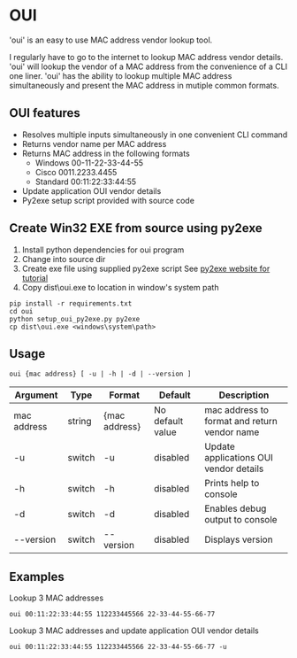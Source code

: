 OUI
==
'oui' is an easy to use MAC address vendor lookup tool.

I regularly have to go to the internet to lookup MAC address vendor details. 'oui' will lookup the 
vendor of a MAC address from the convenience of a CLI one liner. 'oui' has the ability to lookup multiple 
MAC address simultaneously and present the MAC address in mutiple common formats.


OUI features
---------------

* Resolves multiple inputs simultaneously in one convenient CLI command
* Returns vendor name per MAC address
* Returns MAC address in the following formats
    * Windows   00-11-22-33-44-55
    * Cisco     0011.2233.4455
    * Standard  00:11:22:33:44:55
* Update application OUI vendor details
* Py2exe setup script provided with source code


Create Win32 EXE from source using py2exe
-----------------------------------------
1. Install python dependencies for oui program
2. Change into source dir 
3. Create exe file using supplied py2exe script
   See [py2exe website for tutorial](http://www.py2exe.org/index.cgi/Tutorial)
4. Copy dist\oui.exe to location in window's system path


```
pip install -r requirements.txt
cd oui
python setup_oui_py2exe.py py2exe
cp dist\oui.exe <windows\system\path>
```


Usage
-----
`
 oui {mac address} [ -u | -h | -d | --version ]
`

Argument  | Type   | Format               | Default           | Description
----------|--------|----------------------|-------------------|--------------------
mac address | string | {mac address} | No default value | mac address to format and return vendor name
-u | switch | -u | disabled | Update applications OUI vendor details
-h | switch | -h | disabled | Prints help to console   
-d | switch | -d | disabled | Enables debug output to console
--version | switch | --version | disabled | Displays version


Examples
--------
Lookup 3 MAC addresses
```
oui 00:11:22:33:44:55 112233445566 22-33-44-55-66-77
```

Lookup 3 MAC addresses and update application OUI vendor details
```
oui 00:11:22:33:44:55 112233445566 22-33-44-55-66-77 -u
```